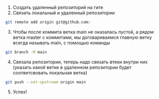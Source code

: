 
1. Создать удаленный репозиторий на гите
2. Связать локальный и удаленный репозитории

```bash
git remote add origin git@github.com:
```
3. Чтобы после коммита ветка main не оказалась пустой, а рядом ветка master с коммитами, мы договариваемся главную ветку всегда называть main, с помощью команды
```bash
git branch -M main
```
4. Связала репозитории, теперь надо связать втеки внутри них (указать какой ветке в удаленном репозитории будет соответсвовать локальная ветка)
```bash
git push --set-upstream origin main
```
5. Успех!
